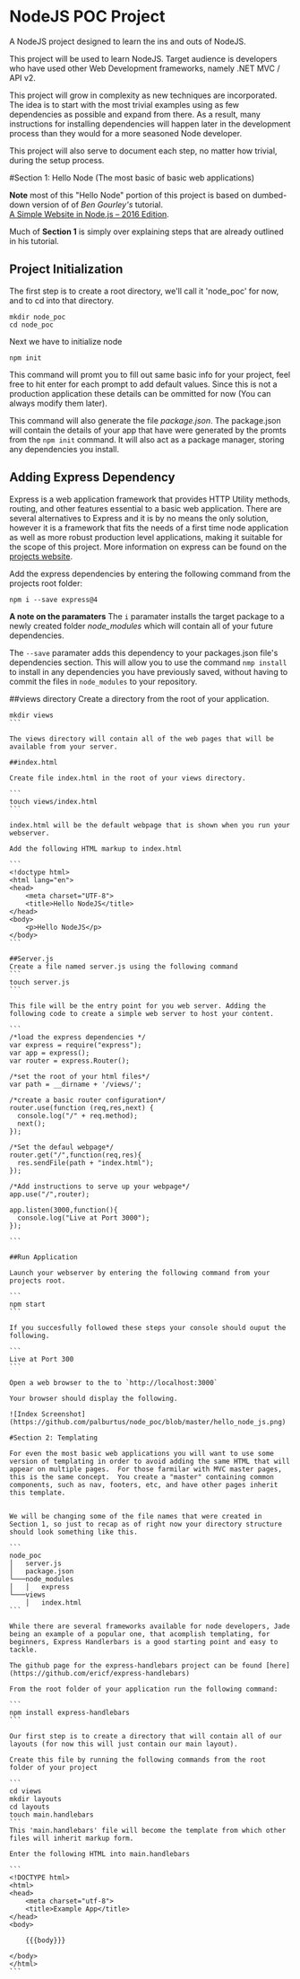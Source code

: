 # NodeJS POC Project
A NodeJS project designed to learn the ins and outs of NodeJS.

This project will be used to learn NodeJS.  Target audience is developers who have used other Web Development frameworks, namely .NET MVC / API v2.  

This project will grow in complexity as new techniques are incorporated.  The idea is to start with the most trivial examples using as few dependencies as possible and expand from there.  As a result, many instructions for installing dependencies will happen later in the development process than they would for a more seasoned Node developer.  

This project will also serve to document each step, no matter how trivial, during the setup process.

#Section 1: Hello Node (The most basic of basic web applications) 

__Note__ most of this "Hello Node" portion of this project is based on dumbed-down version of of _Ben Gourley's_ tutorial.  
[A Simple Website in Node.js – 2016 Edition](http://www.clock.co.uk/blog/a-simple-website-in-node-js-2016-edition).  

Much of __Section 1__ is simply over explaining steps that are already outlined in his tutorial.

## Project Initialization
The first step is to create a root directory, we'll call it 'node_poc' for now, and to cd into that directory.

```
mkdir node_poc
cd node_poc
```

Next we have to initialize node 

```
npm init
```

This command will promt you to fill out same basic info for your project, feel free to hit enter for each prompt to add default values.
Since this is not a production application these details can be ommitted for now (You can always modify them later).

This command will also generate the file _package.json_.  The package.json will contain the details of your app that have were
generated by the promts from the `npm init` command.  It will also act as a package manager, storing any dependencies you install.

## Adding Express Dependency
Express is a web application framework that provides HTTP Utility methods, routing, and other features essential to a basic web application.  There are several alternatives to Express and it is by no means the only solution, however it is a framework that fits the needs of a first time node application as well as more robust production level applications, making it suitable for the scope of this project.  More information on express can be found on the [projects website](http://expressjs.com).

Add the express dependencies by entering the following command from the projects root folder:

```
npm i --save express@4
```

__A note on the paramaters__
The `i` paramater installs the target package to a newly created folder _node_modules_ which will contain all of your future dependencies.  

The `--save` paramater adds this dependency to your packages.json file's dependencies section.  This will allow you to use the command `nmp install` to install in any dependencies you have previously saved, without having to commit the files in `node_modules` to your repository. 

##views directory
Create a directory from the root of your application.

````
mkdir views
```

The views directory will contain all of the web pages that will be available from your server.

##index.html

Create file index.html in the root of your views directory. 

```
touch views/index.html
```

index.html will be the default webpage that is shown when you run your webserver.

Add the following HTML markup to index.html

```
<!doctype html>
<html lang="en">
<head>
    <meta charset="UTF-8">
    <title>Hello NodeJS</title>
</head>
<body>
    <p>Hello NodeJS</p>
</body>
```

##Server.js
Create a file named server.js using the following command
```
touch server.js
```

This file will be the entry point for you web server. Adding the following code to create a simple web server to host your content.

```
/*load the express dependencies */ 
var express = require("express");
var app = express();
var router = express.Router();

/*set the root of your html files*/
var path = __dirname + '/views/';

/*create a basic router configuration*/
router.use(function (req,res,next) {
  console.log("/" + req.method);
  next();
});

/*Set the defaul webpage*/ 
router.get("/",function(req,res){
  res.sendFile(path + "index.html");
});

/*Add instructions to serve up your webpage*/
app.use("/",router);

app.listen(3000,function(){
  console.log("Live at Port 3000");
});

```

##Run Application

Launch your webserver by entering the following command from your projects root.

```
npm start
```

If you succesfully followed these steps your console should ouput the following.

```
Live at Port 300
```

Open a web browser to the to `http://localhost:3000`

Your browser should display the following.

![Index Screenshot](https://github.com/palburtus/node_poc/blob/master/hello_node_js.png)

#Section 2: Templating

For even the most basic web applications you will want to use some version of templating in order to avoid adding the same HTML that will appear on multiple pages.  For those farmilar with MVC master pages, this is the same concept.  You create a "master" containing common components, such as nav, footers, etc, and have other pages inherit this template.  


We will be changing some of the file names that were created in Section 1, so just to recap as of right now your directory structure
should look something like this.

```
node_poc
│   server.js    
│   package.json
└───node_modules
│   │   express
└───views
    │   index.html
```

While there are several frameworks available for node developers, Jade being an example of a popular one, that acomplish templating, for beginners, Express Handlerbars is a good starting point and easy to tackle.

The github page for the express-handlebars project can be found [here](https://github.com/ericf/express-handlebars)

From the root folder of your application run the following command:

```
npm install express-handlebars
```

Our first step is to create a directory that will contain all of our layouts (for now this will just contain our main layout).

Create this file by running the following commands from the root folder of your project

```
cd views
mkdir layouts
cd layouts
touch main.handlebars
```
This 'main.handlebars' file will become the template from which other files will inherit markup form.  

Enter the following HTML into main.handlebars

```
<!DOCTYPE html>
<html>
<head>
    <meta charset="utf-8">
    <title>Example App</title>
</head>
<body>

    {{{body}}}

</body>
</html>
```

